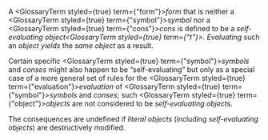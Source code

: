  



A <GlossaryTerm styled={true} term={"form"}><i>form</i></GlossaryTerm> that is neither a <GlossaryTerm styled={true} term={"symbol"}><i>symbol</i></GlossaryTerm> nor a <GlossaryTerm styled={true} term={"cons"}><i>cons</i></GlossaryTerm> is defined to be a *self-evaluating object<GlossaryTerm styled={true} term={"t"}><i>. </i></GlossaryTerm>Evaluating* such an *object yields* the *same object* as a result. 



Certain specific <GlossaryTerm styled={true} term={"symbol"}><i>symbols</i></GlossaryTerm> and *conses* might also happen to be “self-evaluating” but only as a special case of a more general set of rules for the <GlossaryTerm styled={true} term={"evaluation"}><i>evaluation</i></GlossaryTerm> of <GlossaryTerm styled={true} term={"symbol"}><i>symbols</i></GlossaryTerm> and *conses*; such <GlossaryTerm styled={true} term={"object"}><i>objects</i></GlossaryTerm> are not considered to be *self-evaluating objects*. 



The consequences are undefined if *literal objects* (including *self-evaluating objects*) are destructively modified.  







